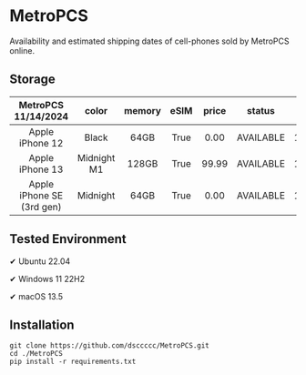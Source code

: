 # MetroPCS
Availability and estimated shipping dates of cell-phones sold by MetroPCS online.
## Storage
|MetroPCS 11/14/2024|color|memory|eSIM|price|status|shipping from|shipping to|
|:--:|:--:|:--:|:--:|:--:|:--:|:--:|:--:|
|Apple iPhone 12|Black|64GB|True|0.00|AVAILABLE|11/14/2024|11/18/2024|
|Apple iPhone 13|Midnight M1|128GB|True|99.99|AVAILABLE|11/14/2024|11/18/2024|
|Apple iPhone SE (3rd gen)|Midnight|64GB|True|0.00|AVAILABLE|11/14/2024|11/18/2024|

## Tested Environment
✔ Ubuntu 22.04

✔ Windows 11 22H2

✔ macOS 13.5
## Installation
```
git clone https://github.com/dsccccc/MetroPCS.git
cd ./MetroPCS
pip install -r requirements.txt
```
